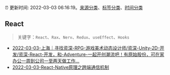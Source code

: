 :alarm_clock: 更新时间: 2022-03-03 06:16:19。[来源分类](../README.md)、[标签分类](../TAGS.md)、[时间分类](../TIMELINE.md)

## React


> 关键字：`React`、`Rax`、`Nerv`、`Redux`、`useEffect`、`Hooks`



- [2022-03-03-上海｜寻找资深-RPG-游戏美术动态设计师/资深-Unity-2D-开发/资深-React-开发，和-Adventure-一起开创潮流吧！有原始股份，可在家办公一周到公司一至两天做工作...](https://www.v2ex.com/t/837683) 
- [2022-03-03-React-Native原理之跨端通信机制](https://toutiao.io/k/hlj8zl8) 